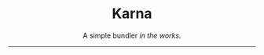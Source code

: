 <h1 align="center">
	Karna
</h1>
<p align="center">A simple bundler <em>in the works.</em></p>

---

